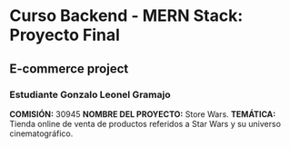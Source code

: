 # Curso Backend - MERN Stack: Proyecto Final
## E-commerce project
### Estudiante Gonzalo Leonel Gramajo
**COMISIÓN:** 30945
**NOMBRE DEL PROYECTO:** Store Wars.
**TEMÁTICA:** Tienda online de venta de productos referidos a Star Wars y su universo cinematográfico.
